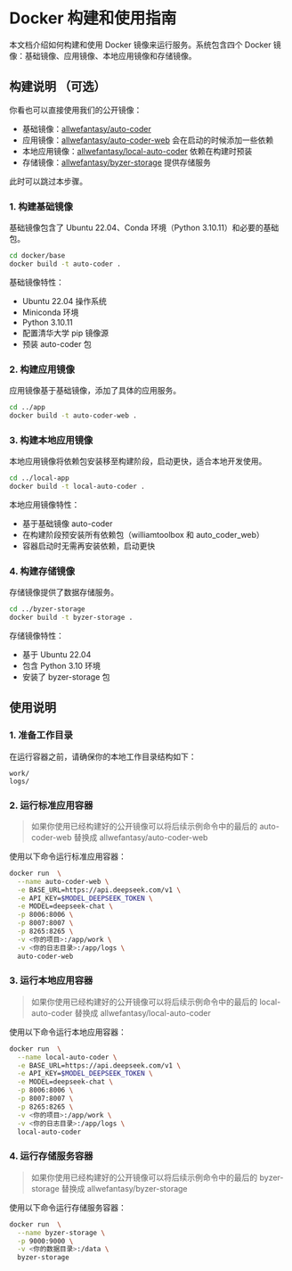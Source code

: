 # Docker 构建和使用指南

本文档介绍如何构建和使用 Docker 镜像来运行服务。系统包含四个 Docker 镜像：基础镜像、应用镜像、本地应用镜像和存储镜像。


## 构建说明 （可选）

你看也可以直接使用我们的公开镜像：

- 基础镜像：[allwefantasy/auto-coder](https://hub.docker.com/r/allwefantasy/auto-coder)
- 应用镜像：[allwefantasy/auto-coder-web](https://hub.docker.com/r/allwefantasy/auto-coder-web) 会在启动的时候添加一些依赖
- 本地应用镜像：[allwefantasy/local-auto-coder](https://hub.docker.com/r/allwefantasy/local-auto-coder) 依赖在构建时预装
- 存储镜像：[allwefantasy/byzer-storage](https://hub.docker.com/r/allwefantasy/byzer-storage) 提供存储服务


此时可以跳过本步骤。

### 1. 构建基础镜像

基础镜像包含了 Ubuntu 22.04、Conda 环境（Python 3.10.11）和必要的基础包。

```bash
cd docker/base
docker build -t auto-coder .
```

基础镜像特性：
- Ubuntu 22.04 操作系统
- Miniconda 环境
- Python 3.10.11
- 配置清华大学 pip 镜像源
- 预装 auto-coder 包

### 2. 构建应用镜像

应用镜像基于基础镜像，添加了具体的应用服务。

```bash
cd ../app
docker build -t auto-coder-web .
```

### 3. 构建本地应用镜像

本地应用镜像将依赖包安装移至构建阶段，启动更快，适合本地开发使用。

```bash
cd ../local-app
docker build -t local-auto-coder .
```

本地应用镜像特性：
- 基于基础镜像 auto-coder
- 在构建阶段预安装所有依赖包（williamtoolbox 和 auto_coder_web）
- 容器启动时无需再安装依赖，启动更快

### 4. 构建存储镜像

存储镜像提供了数据存储服务。

```bash
cd ../byzer-storage
docker build -t byzer-storage .
```

存储镜像特性：
- 基于 Ubuntu 22.04
- 包含 Python 3.10 环境
- 安装了 byzer-storage 包

## 使用说明

### 1. 准备工作目录

在运行容器之前，请确保你的本地工作目录结构如下：

```
work/
logs/
```

### 2. 运行标准应用容器

> 如果你使用已经构建好的公开镜像可以将后续示例命令中的最后的 auto-coder-web 替换成 allwefantasy/auto-coder-web

使用以下命令运行标准应用容器：

```bash
docker run  \
  --name auto-coder-web \
  -e BASE_URL=https://api.deepseek.com/v1 \
  -e API_KEY=$MODEL_DEEPSEEK_TOKEN \
  -e MODEL=deepseek-chat \
  -p 8006:8006 \
  -p 8007:8007 \
  -p 8265:8265 \
  -v <你的项目>:/app/work \
  -v <你的日志目录>:/app/logs \
  auto-coder-web
```

### 3. 运行本地应用容器

> 如果你使用已经构建好的公开镜像可以将后续示例命令中的最后的 local-auto-coder 替换成 allwefantasy/local-auto-coder

使用以下命令运行本地应用容器：

```bash
docker run  \
  --name local-auto-coder \
  -e BASE_URL=https://api.deepseek.com/v1 \
  -e API_KEY=$MODEL_DEEPSEEK_TOKEN \
  -e MODEL=deepseek-chat \
  -p 8006:8006 \
  -p 8007:8007 \
  -p 8265:8265 \
  -v <你的项目>:/app/work \
  -v <你的日志目录>:/app/logs \
  local-auto-coder
```

### 4. 运行存储服务容器

> 如果你使用已经构建好的公开镜像可以将后续示例命令中的最后的 byzer-storage 替换成 allwefantasy/byzer-storage

使用以下命令运行存储服务容器：

```bash
docker run  \
  --name byzer-storage \
  -p 9000:9000 \
  -v <你的数据目录>:/data \
  byzer-storage
```
